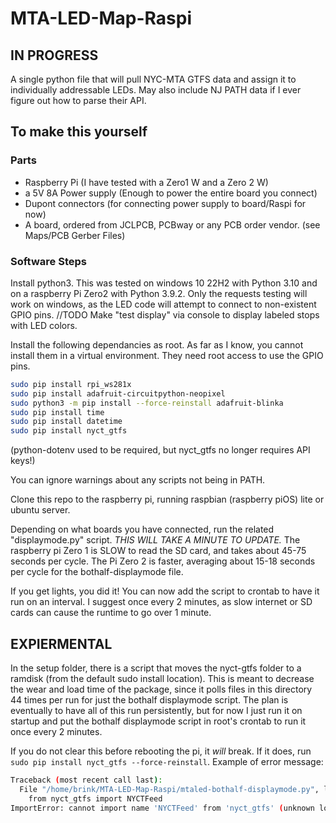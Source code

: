 # MTA-LED-Map-Raspi

## IN PROGRESS

A single python file that will pull NYC-MTA GTFS data and assign it to individually addressable LEDs. May also include NJ PATH data if I ever figure out how to parse their API.

## To make this yourself

### Parts

- Raspberry Pi (I have tested with a Zero1 W and a Zero 2 W)
- a 5V 8A Power supply (Enough to power the entire board you connect)
- Dupont connectors (for connecting power supply to board/Raspi for now)
- A board, ordered from JCLPCB, PCBway or any PCB order vendor. (see Maps/PCB Gerber Files)

### Software Steps

Install python3. This was tested on windows 10 22H2 with Python 3.10 and on a raspberry Pi Zero2 with Python 3.9.2.
Only the requests testing will work on windows, as the LED code will attempt to connect to non-existent GPIO pins.
//TODO Make "test display" via console to display labeled stops with LED colors.

Install the following dependancies as root. As far as I know, you cannot install them in a virtual environment. They need root access to use the GPIO pins.

```bash
sudo pip install rpi_ws281x
sudo pip install adafruit-circuitpython-neopixel
sudo python3 -m pip install --force-reinstall adafruit-blinka
sudo pip install time
sudo pip install datetime
sudo pip install nyct_gtfs
```

(python-dotenv used to be required, but nyct_gtfs no longer requires API keys!)

You can ignore warnings about any scripts not being in PATH.

Clone this repo to the raspberry pi, running raspbian (raspberry piOS) lite or ubuntu server.

Depending on what boards you have connected, run the related "displaymode.py" script.
*THIS WILL TAKE A MINUTE TO UPDATE.*
The raspberry pi Zero 1 is SLOW to read the SD card, and takes about 45-75 seconds per cycle.
The Pi Zero 2 is faster, averaging about 15-18 seconds per cycle for the bothalf-displaymode file.

If you get lights, you did it! You can now add the script to crontab to have it run on an interval. I suggest once every 2 minutes, as slow internet or SD cards can cause the runtime to go over 1 minute.

## EXPIERMENTAL

In the setup folder, there is a script that moves the nyct-gtfs folder to a ramdisk (from the default sudo install location). This is meant to decrease the wear and load time of the package, since it polls files in this directory 44 times per run for just the bothalf displaymode script. The plan is eventually to have all of this run persistently, but for now I just run it on startup and put the bothalf displaymode script in root's crontab to run it once every 2 minutes.

If you do not clear this before rebooting the pi, it *will* break. If it does, run `sudo pip install nyct_gtfs --force-reinstall`.
Example of error message:
```bash
Traceback (most recent call last):
  File "/home/brink/MTA-LED-Map-Raspi/mtaled-bothalf-displaymode.py", line 9, in <module>
    from nyct_gtfs import NYCTFeed
ImportError: cannot import name 'NYCTFeed' from 'nyct_gtfs' (unknown location)
```
